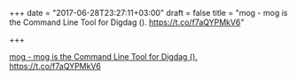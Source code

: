 +++
date = "2017-06-28T23:27:11+03:00"
draft = false
title = "mog - mog is the Command Line Tool for Digdag (). https://t.co/f7aQYPMkV6"

+++

<p><a href="https://t.co/qk0LIu9knU">mog - mog is the Command Line Tool for Digdag (). https://t.co/f7aQYPMkV6</a></p>